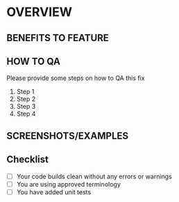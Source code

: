 # OVERVIEW

<!-- Describe what feature this pull request adds in a few sentences -->

## BENEFITS TO FEATURE

<!-- Describe why this pull request should be merged, please justify the decisions made and what value it provides to the package -->

## HOW TO QA

Please provide some steps on how to QA this fix

1. Step 1
2. Step 2
3. Step 3
4. Step 4

## SCREENSHOTS/EXAMPLES

<!-- These are optional but good to have -->

## Checklist

- [ ] Your code builds clean without any errors or warnings
- [ ] You are using approved terminology
- [ ] You have added unit tests
